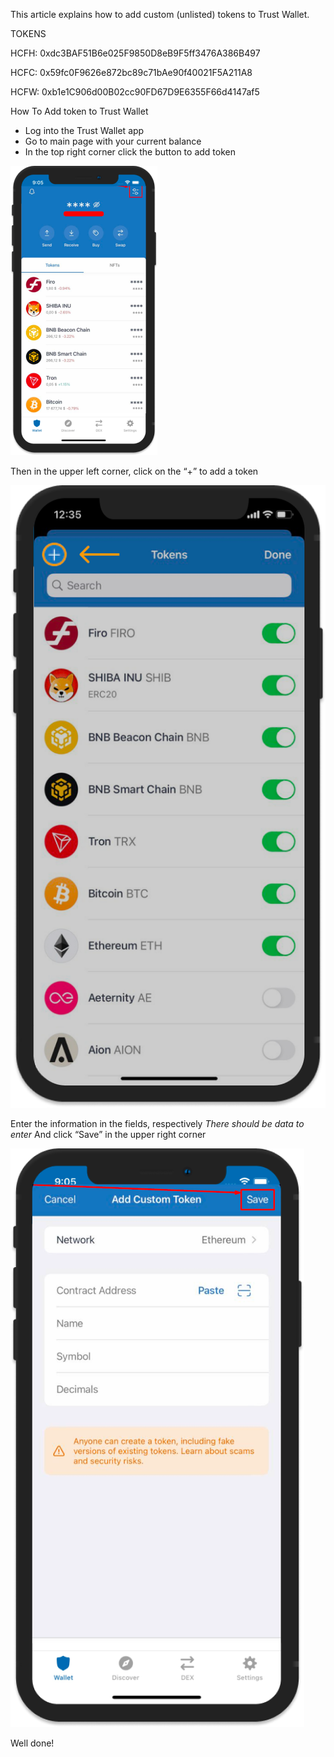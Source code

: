 This article explains how to add custom (unlisted) tokens to Trust Wallet.

TOKENS

HCFH: 0xdc3BAF51B6e025F9850D8eB9F5ff3476A386B497

HCFC: 0x59fc0F9626e872bc89c71bAe90f40021F5A211A8

HCFW: 0xb1e1C906d00B02cc90FD67D9E6355F66d4147af5



How To Add token to Trust Wallet

* Log into the Trust Wallet app
* Go to main page with your current balance
* In the top right corner click the button to add token

![Trust](/img/TrustWallet1.a3fb5ca4582775c4dd3f.png "Trust Wallet")


Then in the upper left corner, click on the “+” to add a token


![Trust](/img/TrustWallet2.29ae96bd91a254032123.png "Trust Wallet")


Enter the information in the fields, respectively *There should be data to enter* And click “Save” in the upper right corner


![Trust](/img/TrustWallet3.9cbfb8f1bbeecc0c8f22.png "Trust Wallet")


Well done!
